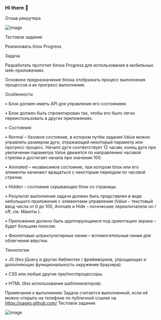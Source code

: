 ### Hi there 👋

Отзыв рекрутера

![image](https://user-images.githubusercontent.com/87875395/216147090-6ebd1cfe-455d-4ec9-8747-8c8b198c13fb.png)

Тестовое задание

Реализовать блок Progress

Задача

Разработать прототип блока Progress для использования в мобильных web-приложениях. 

Основное предназначение блока отображать процесс выполнения процессов и их прогресс
выполнения.

Особенности

• Блок должен иметь API для управления его состоянием.

• Блок должен быть спроектирован так, чтобы его было легко переиспользовать в
других приложениях.

• Состояния:

• Normal – базовое состояние, в котором путём задания Value можно управлять
размером дуги, отражающей некоторый параметр или прогресс процесс. Начало
дуги соответствует 12 часам, конец дуги при увеличении параметра Value
движется по направлению часовой стрелки и достигает начала при значении 100.

• Animated – независимое состояние, при котором блок или его элементы
начинают вращаться с некоторым периодом по часовой стрелке.

• Hidden – состояние скрывающее блок со страницы.

• Результат выполнения задачи должен быть представлен в виде небольшого
приложения с элементами управления (Value – текстовый ввод числа от 0 до 100, 
Animate и Hide – логические переключатели on / off, см. Макеты ).

• Приложение должно быть адаптирующимся под ориентацию экрана – будет большим
плюсом.

• Фиолетовые штрихпунктирные линии – вспомогательные линии для облегчения
вёрстки. 

Технологии 

• JS (без jQuery и других библиотек / фреймворков, упрощающих и дополняющих
функциональность окружения браузера).

• CSS или любые другие пре/постпроцессоры.

• HTML (без использования шаблонизаторов). 

Примечания к выполнению 
Задача считается выполненной, если её можно открыть на телефоне по публичной ссылке на
https://pages.github.com/
Тестовое задание

![image](https://user-images.githubusercontent.com/87875395/216147473-e297d210-346a-462d-8f44-3bd7aafb9b21.png)
